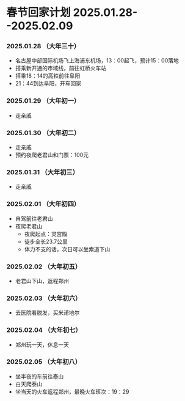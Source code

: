 # 春节回家计划 2025.01.28--2025.02.09

### 2025.01.28 （大年三十）
- 名古屋中部国际机场飞上海浦东机场，13：00起飞，预计15：00落地
- 搭乘新开通的市域线，前往虹桥火车站
- 搭乘18：14的高铁前往阜阳
- 21：44到达阜阳，开车回家

### 2025.01.29 （大年初一）
- 走亲戚

### 2025.01.30 （大年初二）
- 走亲戚
- 预约夜爬老君山和门票：100元

### 2025.01.31 （大年初三）
- 走亲戚

### 2025.02.01 （大年初四）
- 自驾前往老君山
- 夜爬老君山
  - 夜爬起点：灵宫殿
  - 徒步全长23.7公里
  - 体力不支的话，次日可以坐索道下山
 
### 2025.02.02 （大年初五）
- 老君山下山，返程郑州

### 2025.02.03 （大年初六）
- 去医院看脱发，买米诺地尔

### 2025.02.04 （大年初七）
- 郑州玩一天，休息一天

### 2025.02.05 （大年初八）
- 坐半夜的车前往泰山
- 白天爬泰山
- 坐当天的火车返程郑州，最晚火车班次：19：29
